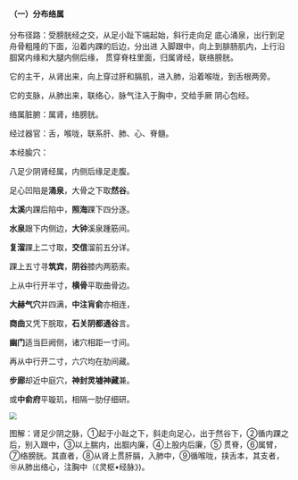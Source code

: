 #### （一）分布络属

分布径路：受膀胱经之交，从足小趾下端起始，斜行走向足 底心涌泉，出行到足舟骨粗隆的下面，沿着内踝的后边，分出进 入脚跟中，向上到腓肠肌内，上行沿腘窝内缘和大腿内侧后缘， 贯穿脊柱里面，归属肾经，联络膀胱。

它的主干，从肾出来，向上穿过肝和膈肌，进入肺，沿着喉咙，到舌根两旁。

它的支脉，从肺出来，联络心，脉气注入于胸中，交给手厥 阴心包经。

络属脏腑：属肾，络膀胱。

经过器官：舌，喉咙，联系肝、肺、心、脊髓。

本经腧穴：

八足少阴肾经属，内侧后缘足走腹。

足心凹陷是**涌泉**，大骨之下取**然谷**。

**太溪**内踝后陷中，**照海**踝下四分逐。

**水泉**跟下内侧边，**大钟**溪泉踵筋间。

 **复溜**踝上二寸取，**交信**溜前五分详。

踝上五寸寻**筑宾**，**阴谷**膝内两筋索。

上从中行开半寸，**横骨**平取曲骨边。

**大赫气穴**并四满，**中注肓俞**亦相连，

**商曲**又凭下脘取，**石关阴都通谷**言。

**幽门**适当巨阙侧，诸穴相距一寸间。

再从中行开二寸，六穴均在肋间藏。

**步廊**却近中庭穴，**神封灵墟神藏**兼。

或**中俞府**平璇玑，相隔一肋仔细研。

<img src="img/图75.jpg" style="zoom:80%;" />

图解：肾足少阴之脉，①起于小趾之下，斜走向足心，出于然谷下，②循内踝之后，别入跟中，③以上腨内，出腘内廉，④上股内后廉，⑤ 贯脊，⑥属臂，⑦络膀胱。其直者，⑧从肾上贯肝膈，入肺中，⑨循喉咙，挟舌本，其支者，⑩从肺出络心，注胸中（《灵枢•经脉》)。
